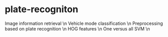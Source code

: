 # plate-recogniton
Image information retrieval \n
Vehicle mode classification \n
Preprocessing based on plate recognition \n
HOG features \n
One versus all SVM \n
